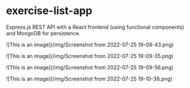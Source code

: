 # exercise-list-app

Express.js REST API with a React frontend (using functional components) and MongoDB for persistence. 

![This is an image](/img/Screenshot from 2022-07-25 19-08-43.png)

![This is an image](/img/Screenshot from 2022-07-25 19-09-35.png)

![This is an image](/img/Screenshot from 2022-07-25 19-09-56.png)

![This is an image](/img/Screenshot from 2022-07-25 19-10-38.png)


